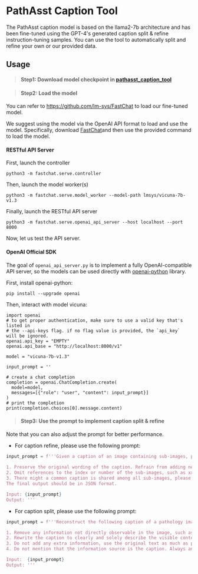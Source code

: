 #                                     PathAsst Caption Tool

The PathAsst caption model is based on the llama2-7b architecture and has been fine-tuned using the GPT-4's generated caption split & refine instruction-tuning samples. You can use the tool to automatically split and refine your own or our provided data.

## Usage

> #### Step1: Download model checkpoint in [pathasst_caption_tool](https://huggingface.co/jamessyx/pathasst_caption_tool)



> #### Step2: Load the model

You can refer to https://github.com/lm-sys/FastChat to load our fine-tuned model.

We suggest using the model via the OpenAI API format to load and use the model.  Specifically, download [FastChat](https://github.com/lm-sys/FastChat)and then use the provided command to load the model.

#### RESTful API Server

First, launch the controller

```
python3 -m fastchat.serve.controller
```



Then, launch the model worker(s)

```
python3 -m fastchat.serve.model_worker --model-path lmsys/vicuna-7b-v1.3
```



Finally, launch the RESTful API server

```
python3 -m fastchat.serve.openai_api_server --host localhost --port 8000
```



Now, let us test the API server.

#### OpenAI Official SDK

The goal of `openai_api_server.py` is to implement a fully OpenAI-compatible API server, so the models can be used directly with [openai-python](https://github.com/openai/openai-python) library.

First, install openai-python:

```
pip install --upgrade openai
```



Then, interact with model vicuna:

```
import openai
# to get proper authentication, make sure to use a valid key that's listed in
# the --api-keys flag. if no flag value is provided, the `api_key` will be ignored.
openai.api_key = "EMPTY"
openai.api_base = "http://localhost:8000/v1"

model = "vicuna-7b-v1.3"

input_prompt = ''

# create a chat completion
completion = openai.ChatCompletion.create(
  model=model,
  messages=[{"role": "user", "content": input_prompt}]
)
# print the completion
print(completion.choices[0].message.content)
```





> #### Step3: Use the prompt to implement caption split & refine

Note that you can also adjust the prompt for better performance.

- For caption refine, please use the following prompt:

```python
input_prompt = f'''Given a caption of an image containing sub-images, please decompose the caption in accordance with each sub-image. Be sure to adhere to the following guidelines:
    
1. Preserve the original wording of the caption. Refrain from adding new information, summaries, or introductions.
2. Omit references to the index or number of the sub-images, such as xx), (xx), left, right, etc.
3. There might a common caption is shared among all sub-images, please incorporate it into each sub-image's caption.
The final output should be in JSON format.

Input: {input_prompt}
Output: '''
```



- For caption split, please use the following prompt:

```python
input_prompt = f'''Reconstruct the following caption of a pathology image by following these instructions:

1. Remove any information not directly observable in the image, such as magnification levels (e.g., 40x), metric (e.g., 5 μM, 20 μM), patient age (e.g., 40-year-old man, 25-year-old woman), and anything might irrelevant to the image.
2. Rewrite the caption to clearly and solely describe the visible content within the image.
3. Do not add any extra information, use the original text as much as possible.
4. Do not mention that the information source is the caption. Always answer as if you are directly looking at the image.

Input:  {input_prompt}
Output: '''
```

